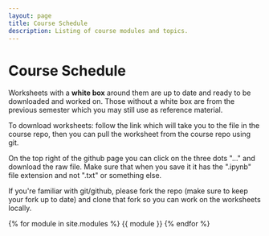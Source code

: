 ```yaml
---
layout: page
title: Course Schedule
description: Listing of course modules and topics.
---
```


# Course Schedule

Worksheets with a **white box** around them are up to date and ready to be downloaded and worked on. Those without a white box are from the previous semester which you may still use as reference material.

To download worksheets: follow the link which will take you to the file in the course repo, then you can pull the worksheet from the course repo using git.

On the top right of the github page you can click on the three dots "..." and download the raw file. Make sure that when you save it it has the ".ipynb" file extension and not ".txt" or something else.

If you're familiar with git/github, please fork the repo (make sure to keep your fork up to date) and clone that fork so you can work on the worksheets locally.

{% for module in site.modules %}
{{ module }}
{% endfor %}
